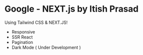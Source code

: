 # Google - NEXT.js by Itish Prasad

Using Tailwind CSS & NEXT.JS!

- Responsive
- SSR React
- Pagination
- Dark Mode ( Under Development )
